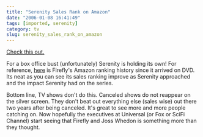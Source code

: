 ```yaml
---
title: "Serenity Sales Rank on Amazon"
date: "2006-01-08 16:41:49"
tags: [imported, serenity]
category: tv
slug: serenity_sales_rank_on_amazon
---
```


<a title="Serenity Rank" href="http://www.fireflyfans.net/amazonserenity.asp">Check
this out.</a>

For a box office bust (unfortunately) Serenity is holding its own! For
reference,
<a title="Firefly Rank" href="http://www.fireflyfans.net/amazon.asp">here</a> is
Firefly's Amazon ranking history since it arrived on DVD. Its neat as you can
see its sales ranking improve as Serenity approached and the impact Serenity had
on the series.

Bottom line, TV shows don't do this. Canceled shows do not reappear on the
silver screen. They don't beat out everything else (sales wise) out there two
years after being canceled. It's great to see more and more people catching on.
Now hopefully the executives at Universal (or Fox or SciFi Channel) start seeing
that Firefly and Joss Whedon is something more than they thought.
